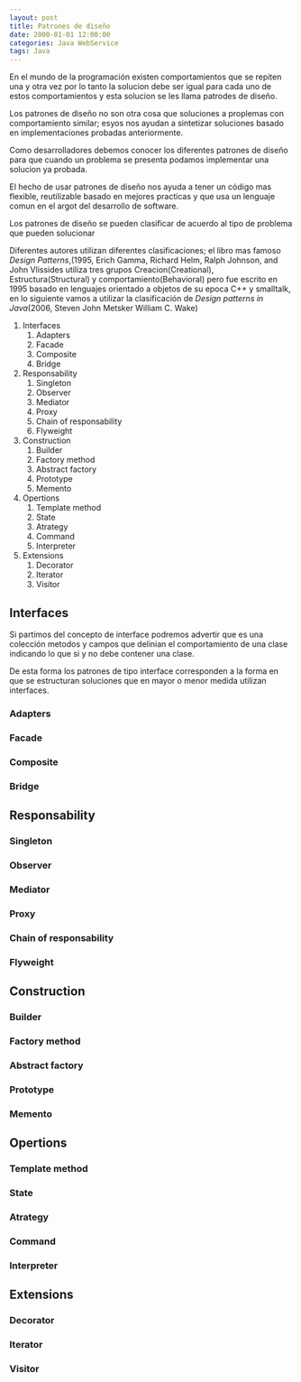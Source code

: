 ```yaml
---
layout: post
title: Patrones de diseño
date: 2000-01-01 12:00:00 
categories: Java WebService
tags: Java
---
```


En el mundo de la programación existen comportamientos que se repiten una y otra vez por lo tanto la solucion debe ser igual para cada uno de estos comportamientos y esta solucion se les llama patrodes de diseño.

Los patrones de diseño no son otra cosa que soluciones a proplemas con comportamiento similar; esyos nos ayudan a sintetizar soluciones basado en implementaciones probadas anteriormente.

Como desarrolladores debemos conocer los diferentes patrones de diseño para que cuando un problema se presenta podamos implementar una solucion ya probada.

El hecho de usar patrones de diseño nos ayuda a tener un código mas flexible, reutilizable basado en mejores practicas y que usa un lenguaje comun en el argot del desarrollo de software. 

Los patrones de diseño se pueden clasificar de acuerdo al tipo de problema que pueden solucionar

Diferentes autores utilizan diferentes clasificaciones; el libro mas famoso _Design Patterns_,(1995, Erich Gamma, Richard Helm, Ralph Johnson, and John Vlissides utiliza tres grupos Creacion(Creational), Estructura(Structural) y comportamiento(Behavioral) pero fue escrito en 1995 basado en lenguajes orientado a objetos de su epoca C++ y smalltalk, en lo siguiente vamos a utilizar la clasificación de _Design patterns in Java_(2006, Steven John Metsker
William C. Wake)


1. Interfaces
    1. Adapters
    2. Facade
    3. Composite
    4. Bridge
2. Responsability
    1. Singleton
    2. Observer
    3. Mediator
    4. Proxy
    5. Chain of responsability
    6. Flyweight
3. Construction
    1. Builder
    2. Factory method
    3. Abstract factory
    4. Prototype
    5. Memento
4. Opertions
    1. Template method
    2. State
    3. Atrategy
    4. Command
    5. Interpreter
5. Extensions
    1. Decorator
    2. Iterator
    3. Visitor

## Interfaces
Si partimos del concepto de interface podremos advertir que es una colección metodos y campos que delinian el comportamiento de una clase indicando lo que si y no debe contener una clase.

De esta forma los patrones de tipo interface corresponden a la forma en que se estructuran soluciones que en mayor o menor medida utilizan interfaces.


### Adapters
  
### Facade
### Composite
### Bridge
## Responsability
### Singleton
### Observer
### Mediator
### Proxy
### Chain of responsability
### Flyweight
## Construction
### Builder
### Factory method
### Abstract factory
### Prototype
### Memento
## Opertions
### Template method
### State
### Atrategy
### Command
### Interpreter
## Extensions
### Decorator
### Iterator
### Visitor






